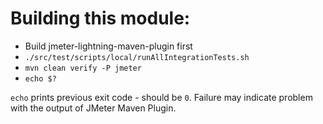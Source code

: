 # Building this module:

- Build jmeter-lightning-maven-plugin first
- `./src/test/scripts/local/runAllIntegrationTests.sh`
- `mvn clean verify -P jmeter`
- `echo $?`

`echo` prints previous exit code - should be `0`. Failure may indicate problem with the output of JMeter Maven Plugin.